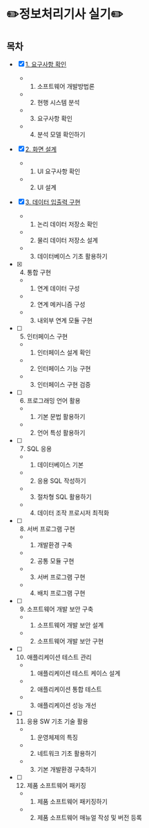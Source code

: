 # ✏️정보처리기사 실기✏️


## 목차

- [x] [1. 요구사항 확인](https://github.com/JIWON1923/Engineer-Information-Processing/tree/main/01.%20요구사항%20확인)
    - 1) 소프트웨어 개발방법론
    - 2) 현행 시스템 분석
    - 3) 요구사항 확인
    - 4) 분석 모델 확인하기
    
- [x] [2. 화면 설계](https://github.com/JIWON1923/Engineer-Information-Processing/tree/main/02.%20화면설계)
    - 1) UI 요구사항 확인
    - 2) UI 설계

- [x] [3. 데이터 입출력 구현](https://github.com/JIWON1923/Engineer-Information-Processing/tree/main/03.%20데이터%20입출력%20구현)
    - 1) 논리 데이터 저장소 확인
    - 2) 물리 데이터 저장소 설계
    - 3) 데이터베이스 기초 활용하기

- [x] 4. 통합 구현
    - 1) 연계 데이터 구성
    - 2) 연계 메커니즘 구성
    - 3) 내외부 연계 모듈 구현
    
- [ ] 5. 인터페이스 구현
    - 1) 인터페이스 설계 확인
    - 2) 인터페이스 기능 구현
    - 3) 인터페이스 구현 검증
    
- [ ] 6. 프로그래밍 언어 활용
    - 1) 기본 문법 활용하기
    - 2) 언어 특성 활용하기

- [ ] 7. SQL 응용
    - 1) 데이터베이스 기본
    - 2) 응용 SQL 작성하기
    - 3) 절차형 SQL 활용하기
    - 4) 데이터 조작 프로시저 최적화
    
- [ ] 8. 서버 프로그램 구현
    - 1) 개발환경 구축
    - 2) 공통 모듈 구현
    - 3) 서버 프로그램 구현
    - 4) 배치 프로그램 구현
    
- [ ] 9. 소프트웨어 개발 보안 구축
    - 1) 소프트웨어 개발 보안 설계
    - 2) 소프트웨어 개발 보안 구현
    
- [ ] 10. 애플리케이션 테스트 관리
    - 1) 애플리케이션 테스트 케이스 설계
    - 2) 애플리케이션 통합 테스트
    - 3) 애플리케이션 성능 개선
    
- [ ] 11. 응용 SW 기초 기술 활용
    - 1) 운영체제의 특징
    - 2) 네트워크 기초 활용하기
    - 3) 기본 개발환경 구축하기
    
- [ ] 12. 제품 소프트웨어 패키징
    - 1) 제품 소프트웨어 패키징하기
    - 2) 제품 소프트웨어 매뉴얼 작성 및 버전 등록
    
    
    
